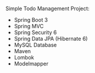 Simple Todo Management Project:
- Spring Boot 3
- Spring MVC
- Spring Security 6
- Spring Data JPA (Hibernate 6)
- MySQL Database
- Maven
- Lombok
- Modelmapper
